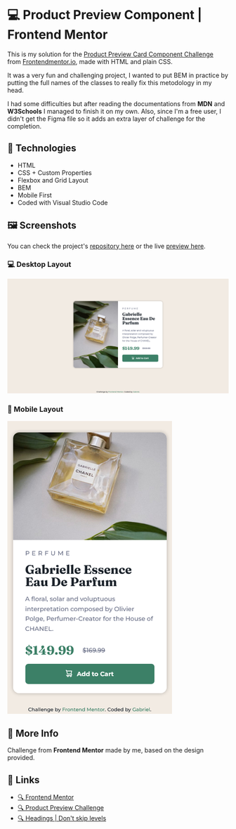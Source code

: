 # 💻 Product Preview Component | Frontend Mentor

This is my solution for the [Product Preview Card Component Challenge](https://www.frontendmentor.io/challenges/product-preview-card-component-GO7UmttRfa) from [Frontendmentor.io](https://www.frontendmentor.io/home), made with HTML and plain CSS.

It was a very fun and challenging project, I wanted to put BEM in practice by putting the full names of the classes to really fix this metodology in my head.

I had some difficulties but after reading the documentations from **MDN** and **W3Schools** I managed to finish it on my own. Also, since I'm a free user, I didn't get the Figma file so it adds an extra layer of challenge for the completion.

## 🔨 Technologies

* HTML
* CSS + Custom Properties
* Flexbox and Grid Layout
* BEM
* Mobile First
* Coded with Visual Studio Code

## 🖼️ Screenshots

You can check the project's [repository here](https://github.com/GracilianoOG/fementor-product-card) or the live [preview here](https://gracilianoog.github.io/fementor-product-card/).

### 💻 Desktop Layout

![Desktop Layout](./screenshots/preview-desktop.png)

### 📱 Mobile Layout

![Mobile Layout](./screenshots/preview-mobile.png)

## 📌 More Info

Challenge from **Frontend Mentor** made by me, based on the design provided.

## 🔗 Links

* [🔍 Frontend Mentor](https://www.frontendmentor.io/home)
* [🔍 Product Preview Challenge](https://www.frontendmentor.io/challenges/product-preview-card-component-GO7UmttRfa)
* [🔍 Headings | Don't skip levels](https://www.frontendmentor.io/challenges/product-preview-card-component-GO7UmttRfa)